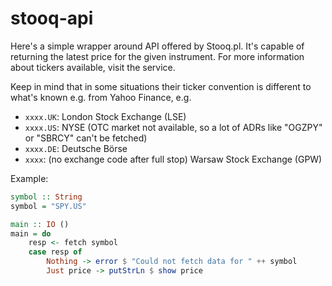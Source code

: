 # stooq-api

Here's a simple wrapper around API offered by Stooq.pl. It's capable of returning the latest price for the given instrument. For more information about tickers available, visit the service.

Keep in mind that in some situations their ticker convention is different to what's known e.g. from Yahoo Finance, e.g.
* `xxxx.UK`: London Stock Exchange (LSE)
* `xxxx.US`: NYSE (OTC market not available, so a lot of ADRs like "OGZPY" or "SBRCY" can't be fetched)
* `xxxx.DE`: Deutsche Börse
* `xxxx`: (no exchange code after full stop) Warsaw Stock Exchange (GPW)

Example:

```haskell
symbol :: String
symbol = "SPY.US"

main :: IO ()
main = do 
    resp <- fetch symbol 
    case resp of
        Nothing -> error $ "Could not fetch data for " ++ symbol
        Just price -> putStrLn $ show price
```